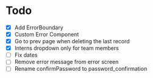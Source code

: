 # Todo

- [x] Add ErrorBoundary
- [x] Custom Error Component
- [x] Go to prev page when deleting the last record
- [x] Interns dropdown only for team members
- [ ] Fix dates
- [ ] Remove error message from error screen
- [ ] Rename confirmPassword to password_confirmation